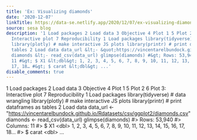 ```yaml
---
title: 'Ex: Visualizing diamonds'
date: '2020-12-07'
linkTitle: https://data-se.netlify.app/2020/12/07/ex-visualizing-diamonds/
source: sesa blog
description: '1 Load packages 2 Load data 3 Objective 4 Plot 1 5 Plot 2 6 Plot 3:
  Interactive plot 7 Reproducibility 1 Load packages library(tidyverse) # data wrangling
  library(plotly) # make interactive JS plots library(printr) # print dataframes as
  tables 2 Load data data_url &lt;- &quot;https://vincentarelbundock.github.io/Rdatasets/csv/ggplot2/diamonds.csv&quot;
  diamonds &lt;- read_csv(data_url) glimpse(diamonds) #&gt; Rows: 53,940 #&gt; Columns:
  11 #&gt; $ X1 &lt;dbl&gt; 1, 2, 3, 4, 5, 6, 7, 8, 9, 10, 11, 12, 13, 14, 15, 16,
  17, 18… #&gt; $ carat &lt;dbl&gt; ...'
disable_comments: true
---
```

1 Load packages 2 Load data 3 Objective 4 Plot 1 5 Plot 2 6 Plot 3: Interactive plot 7 Reproducibility 1 Load packages library(tidyverse) # data wrangling library(plotly) # make interactive JS plots library(printr) # print dataframes as tables 2 Load data data_url &lt;- &quot;https://vincentarelbundock.github.io/Rdatasets/csv/ggplot2/diamonds.csv&quot; diamonds &lt;- read_csv(data_url) glimpse(diamonds) #&gt; Rows: 53,940 #&gt; Columns: 11 #&gt; $ X1 &lt;dbl&gt; 1, 2, 3, 4, 5, 6, 7, 8, 9, 10, 11, 12, 13, 14, 15, 16, 17, 18… #&gt; $ carat &lt;dbl&gt; ...